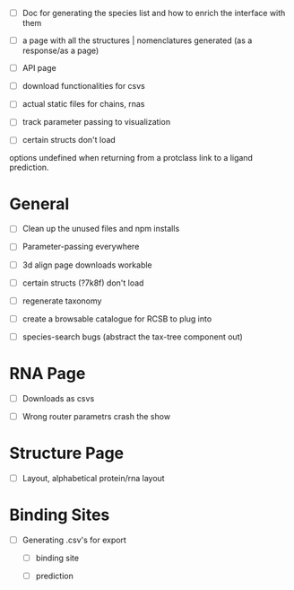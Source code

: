

- [ ] Doc for generating the species list and how to enrich the interface with them

- [ ] a page with all the structures | nomenclatures generated 
(as a response/as a page)

- [ ] API page
- [ ] download functionalities for csvs
- [ ] actual static files for chains, rnas
- [ ] track parameter passing to visualization
- [ ] certain structs don't load


options undefined  when returning from a protclass link to a ligand prediction.

# General


- [ ] Clean up the unused files and npm installs

- [ ] Parameter-passing everywhere
- [ ] 3d align page downloads workable
- [ ] certain structs (?7k8f) don't load
- [ ] regenerate taxonomy
- [ ] create a browsable catalogue for RCSB to plug into
- [ ] species-search bugs (abstract the tax-tree component out)


# RNA Page

- [ ] Downloads as csvs
- [ ] Wrong router parametrs crash the show


# Structure Page

- [ ] Layout, alphabetical protein/rna layout

# Binding Sites

- [ ] Generating .csv's for export 
	- [ ] binding site
	- [ ] prediction




